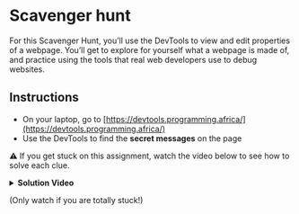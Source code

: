 # Scavenger hunt

For this Scavenger Hunt, you’ll use the DevTools to view and edit properties of a webpage. You’ll get to explore for yourself what a webpage is made of, and practice using the tools that real web developers use to debug websites.

## Instructions

- On your laptop, go to [https://devtools.programming.africa/](https://devtools.programming.africa/)
- Use the DevTools to find the **secret messages** on the page

<!-- TODO: new way to 'complete' the challenge... or skip? -->
<!-- - When you are finished, **enter the full secret message** into the form -->

⚠️ If you get stuck on this assignment, watch the video below to see how to solve each clue.

<details>
<summary><strong>Solution Video</strong>

(Only watch if you are totally stuck!)

</summary>

<div style="position: relative; padding-bottom: 56.25%; height: 0;"><iframe src="https://www.loom.com/embed/6c15b25937af4431b5a5c7ed85ec26ff" frameborder="0" webkitallowfullscreen mozallowfullscreen allowfullscreen style="position: absolute; top: 0; left: 0; width: 100%; height: 100%;"></iframe></div>

</details>
